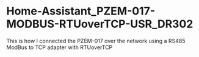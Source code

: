 # Home-Assistant_PZEM-017-MODBUS-RTUoverTCP-USR_DR302
This is how I connected the PZEM-017 over the network using a RS485 ModBus to TCP adapter with RTUoverTCP
